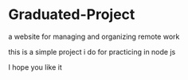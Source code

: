 # Graduated-Project
a website for managing and organizing remote work

this is a simple project i do for practicing in node js

I hope you like it
